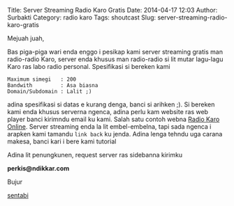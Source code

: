 Title: Server Streaming Radio Karo Gratis
Date: 2014-04-17 12:03
Author: Surbakti
Category: radio karo
Tags: shoutcast
Slug: server-streaming-radio-karo-gratis

Mejuah juah, 

Bas piga-piga wari enda enggo i pesikap kami server streaming gratis man radio-radio Karo, server enda khusus man radio-radio si lit mutar lagu-lagu Karo ras labo radio personal. 
Spesifikasi si bereken kami 
```
Maximum simegi   : 200
Bandwith         : Asa biasna
Domain/Subdomain : Lalit ;)
```
adina spesifikasi si datas e kurang denga, banci si arihken ;). Si bereken kami enda khusus serverna ngenca, adina perlu kam website ras web player banci kirimndu email ku kami. Salah satu contoh webna [Radio Karo Online]. Server streaming enda la lit embel-embelna, tapi sada ngenca i arapken kami tamandu `link back` ku jenda. Adina lenga tehndu uga carana makesa, banci kari i bere kami tutorial

Adina lit penungkunen, request server ras sidebanna kirimku

<b>&#112;&#101;&#114;&#107;&#105;&#115;&#64;&#110;&#100;&#105;&#107;&#107;&#97;&#114;&#46;&#99;&#111;&#109;</b>


Bujur

[sentabi]

[Radio Karo Online]:http://karo.or.id/radio
[sentabi]:http://dev.karo.or.id

